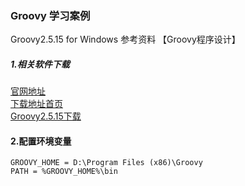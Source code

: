 ### Groovy 学习案例

Groovy2.5.15 for Windows 参考资料 【Groovy程序设计】

##### 1.相关软件下载

[官网地址](https://groovy.apache.org/index.html "官网地址") <br/>
[下载地址首页](https://groovy.apache.org/download.html "Groovy下载地址首页")<br/>
[Groovy2.5.15下载](https://groovy.jfrog.io/artifactory/dist-release-local/groovy-windows-installer/groovy-2.5.15/groovy-2.5.15.msi "Groovy2.5.15下载地址请点击") <br/>

#### 2.配置环境变量

```
GROOVY_HOME = D:\Program Files (x86)\Groovy
PATH = %GROOVY_HOME%\bin
```
